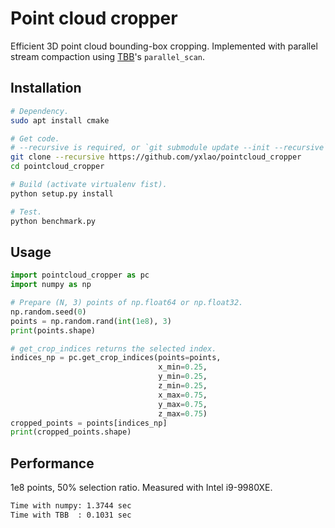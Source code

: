 # Point cloud cropper

Efficient 3D point cloud bounding-box cropping. Implemented with parallel stream
compaction using [TBB](https://github.com/oneapi-src/oneTBB)'s `parallel_scan`.

## Installation

```bash
# Dependency.
sudo apt install cmake

# Get code.
# --recursive is required, or `git submodule update --init --recursive`.
git clone --recursive https://github.com/yxlao/pointcloud_cropper
cd pointcloud_cropper

# Build (activate virtualenv fist).
python setup.py install

# Test.
python benchmark.py
```

## Usage

```python
import pointcloud_cropper as pc
import numpy as np

# Prepare (N, 3) points of np.float64 or np.float32.
np.random.seed(0)
points = np.random.rand(int(1e8), 3)
print(points.shape)

# get_crop_indices returns the selected index.
indices_np = pc.get_crop_indices(points=points,
                                 x_min=0.25,
                                 y_min=0.25,
                                 z_min=0.25,
                                 x_max=0.75,
                                 y_max=0.75,
                                 z_max=0.75)
cropped_points = points[indices_np]
print(cropped_points.shape)
```

## Performance

1e8 points, 50% selection ratio. Measured with Intel i9-9980XE.

```txt
Time with numpy: 1.3744 sec
Time with TBB  : 0.1031 sec
```
